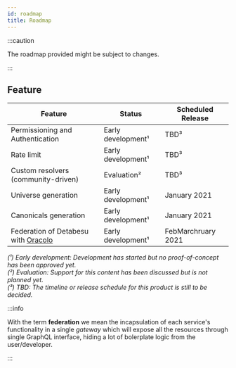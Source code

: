 ```yaml
---
id: roadmap
title: Roadmap
---
```


:::caution

The roadmap provided might be subject to changes.

:::

## Feature

| Feature | Status | Scheduled Release |
| --- | --- | --- | 
| Permissioning and Authentication | Early development¹ | TBD³ |
| Rate limit | Early development¹ | TBD³ |
| Custom resolvers (community-driven) | Evaluation² | TBD³ |
| Universe generation | Early development¹ | January 2021 |
| Canonicals generation | Early development¹ | January 2021 |
| Federation of Detabesu with [Oracolo](/docs/oracolo/introduction) | Early development¹ | FebMarchruary 2021 |

*(¹) Early development: Development has started but no proof-of-concept has been approved yet.*  
*(²) Evaluation: Support for this content has been discussed but is not planned yet.*  
*(³) TBD: The timeline or release schedule for this product is still to be decided.*  


:::info

With the term **federation** we mean the incapsulation of each service's functionality in a single *gateway* which will expose all the resources through single GraphQL interface, hiding a lot of bolerplate logic from the user/developer.

:::